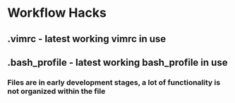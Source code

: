 # Workflow Hacks

## .vimrc - latest working vimrc in use
## .bash_profile - latest working bash_profile in use

### Files are in early development stages, a lot of functionality is not organized within the file
